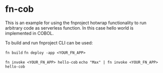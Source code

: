 # fn-cob

This is an example for using the fnproject hotwrap functionality to run arbitrary code as serverless function. In this case hello world is implemented in COBOL.

To build and run fnproject CLI can be used:

`fn build`
`fn deploy -app <YOUR_FN_APP>`

`fn invoke <YOUR_FN_APP> hello-cob`
`echo "Max" | fn invoke <YOUR_FN_APP> hello-cob`
